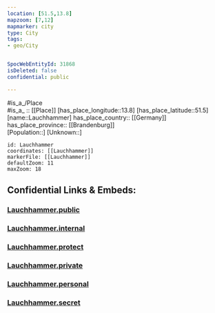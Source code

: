 ```yaml
---
location: [51.5,13.8] 
mapzoom: [7,12] 
mapmarker: city 
type: City
tags:
- geo/City


SpocWebEntityId: 31868
isDeleted: false
confidential: public

---
```

#is_a_/Place  
#is_a_ :: [[Place]] 
[has_place_longitude::13.8] 
[has_place_latitude::51.5] 
[name::Lauchhammer] 
has_place_country:: [[Germany]]  
has_place_province:: [[Brandenburg]]  
[Population::] 
[Unknown::] 


```leaflet
id: Lauchhammer
coordinates: [[Lauchhammer]] 
markerFile: [[Lauchhammer]] 
defaultZoom: 11 
maxZoom: 18
```


## Confidential Links & Embeds: 

### [Lauchhammer.public](/_public/\Earth\Continent\Europe\Europe~Central\Germany\Germany~East\Brandenburg\counties~Brandenburg\Oberspreewald-Lausitz\cities~OberspreewaldLauchhammer.public.md) 

### [Lauchhammer.internal](/_internal/\Earth\Continent\Europe\Europe~Central\Germany\Germany~East\Brandenburg\counties~Brandenburg\Oberspreewald-Lausitz\cities~OberspreewaldLauchhammer.internal.md) 

### [Lauchhammer.protect](/_protect/\Earth\Continent\Europe\Europe~Central\Germany\Germany~East\Brandenburg\counties~Brandenburg\Oberspreewald-Lausitz\cities~OberspreewaldLauchhammer.protect.md) 

### [Lauchhammer.private](/_private/\Earth\Continent\Europe\Europe~Central\Germany\Germany~East\Brandenburg\counties~Brandenburg\Oberspreewald-Lausitz\cities~OberspreewaldLauchhammer.private.md) 

### [Lauchhammer.personal](/_personal/\Earth\Continent\Europe\Europe~Central\Germany\Germany~East\Brandenburg\counties~Brandenburg\Oberspreewald-Lausitz\cities~OberspreewaldLauchhammer.personal.md) 

### [Lauchhammer.secret](/_secret/\Earth\Continent\Europe\Europe~Central\Germany\Germany~East\Brandenburg\counties~Brandenburg\Oberspreewald-Lausitz\cities~OberspreewaldLauchhammer.secret.md)


